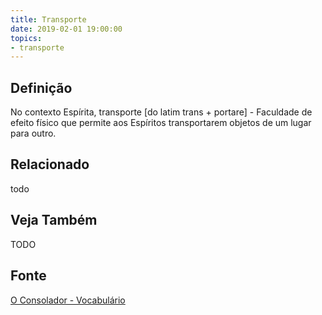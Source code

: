 ```yaml
---
title: Transporte
date: 2019-02-01 19:00:00
topics:
- transporte
---
```


## Definição
No contexto Espírita, transporte [do latim trans + portare] - Faculdade de
efeito físico que permite aos Espíritos transportarem objetos de um lugar para
outro.

## Relacionado
todo

## Veja Também
TODO

## Fonte
[O Consolador - Vocabulário](http://www.oconsolador.com.br/linkfixo/vocabulario/principal.html)
